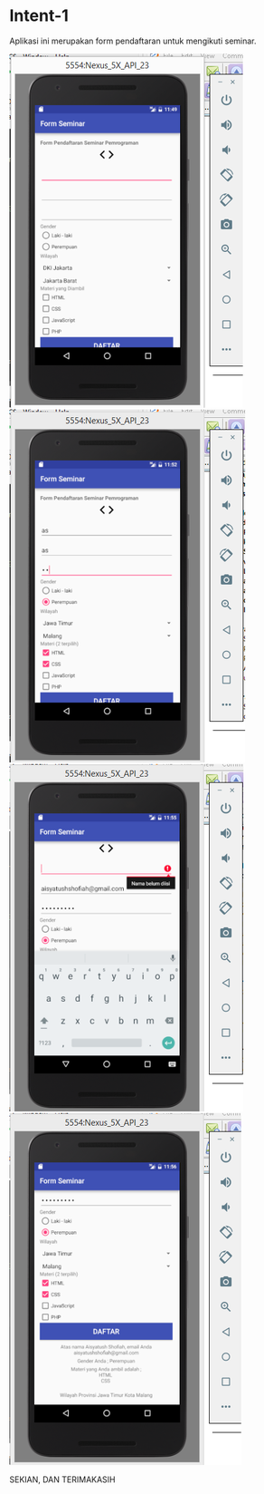# Intent-1
Aplikasi ini merupakan form pendaftaran untuk mengikuti seminar.


![ScreenShoot](https://github.com/ai2025/FormSeminar/blob/master/1.%20Tampilan%20awal.PNG "")
![ScreenShoot](https://github.com/ai2025/FormSeminar/blob/master/2.%20pengisian%20form.PNG "")
![ScreenShoot](https://github.com/ai2025/FormSeminar/blob/master/3.%20validasi.PNG "")
![ScreenShoot](https://github.com/ai2025/FormSeminar/blob/master/4.%20tampilan%20hasil.PNG "")

SEKIAN, DAN TERIMAKASIH

